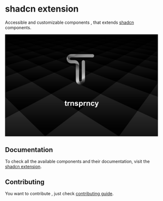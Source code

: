 # shadcn extension

Accessible and customizable components , that extends [shadcn](https://ui.shadcn.com/) components.

![hero](og.png)

## Documentation

To check all the available components and their documentation, visit the [shadcn extension](https://shadcn-extension.vercel.app/).

## Contributing

You want to contribute , just check [contributing guide](/CONTRIBUTING.md).
